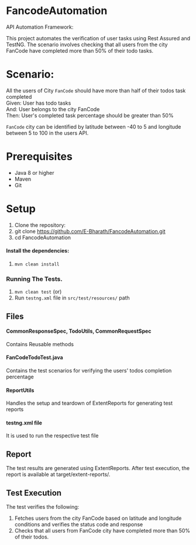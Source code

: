# FancodeAutomation  
API Automation Framework:

This project automates the verification of user tasks using Rest Assured and TestNG. The scenario involves checking that all users from the city FanCode have completed more than 50% of their todo tasks.

# Scenario:    
All the users of City `FanCode` should have more than half of their todos task completed  
   Given: User has todo tasks  
   And: User belongs to the city FanCode  
   Then: User's completed task percentage should be greater than 50%  
   
`FanCode` city can be identified by latitude between -40 to 5 and longitude between 5 to 100 in the users API.
# Prerequisites
+ Java 8 or higher  
+ Maven  
+ Git
  
# Setup
1) Clone the repository:
2) git clone https://github.com/E-Bharath/FancodeAutomation.git  
3) cd FancodeAutomation

#### Install the dependencies:
1) `mvn clean install`

### Running The Tests.
1) `mvn clean test` (or)  
2) Run `testng.xml` file in `src/test/resources/` path

## Files
#### CommonResponseSpec, TodoUtils, CommonRequestSpec
Contains Reusable methods  

#### FanCodeTodoTest.java  
Contains the test scenarios for verifying the users' todos completion percentage  

#### ReportUtils  
Handles the setup and teardown of ExtentReports for generating test reports  

#### testng.xml file  
It is used to run the respective test file  




## Report  
The test results are generated using ExtentReports. After test execution, the report is available at target/extent-reports/.

## Test Execution    
The test verifies the following:

1) Fetches users from the city FanCode based on latitude and longitude conditions and verifies the status code and response  
2) Checks that all users from FanCode city have completed more than 50% of their todos.









